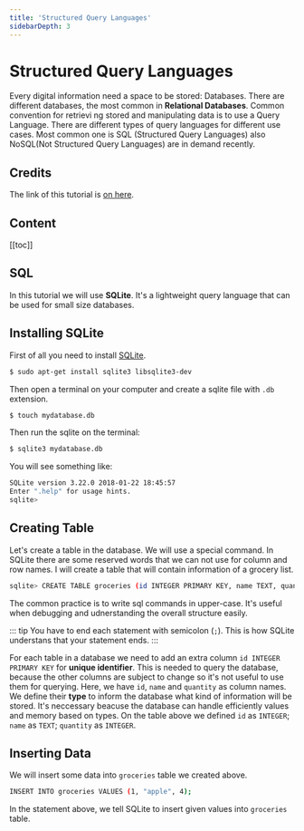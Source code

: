 ```yaml
---
title: 'Structured Query Languages'
sidebarDepth: 3
---
```


# Structured Query Languages

Every digital information need a space to be stored: Databases. There are different databases, the most common in **Relational Databases**. Common convention for retrievi ng stored and manipulating data is to use a Query Language. There are different types of query languages for different use cases. Most common one is SQL (Structured Query Languages) also NoSQL(Not Structured Query Languages) are in demand recently. 


## Credits

The link of this tutorial is [on here](https://www.khanacademy.org/computing/computer-programming/sql/).


## Content

[[toc]]

## SQL

In this tutorial we will use **SQLite**. It's a lightweight query language that can be used for small size databases. 

## Installing SQLite

First of all you need to install [SQLite](https://www.sqlite.org). 

```bash
$ sudo apt-get install sqlite3 libsqlite3-dev
```

Then open a terminal on your computer and create a sqlite file with `.db` extension. 

```bash
$ touch mydatabase.db
```

Then run the sqlite on the terminal:

```bash
$ sqlite3 mydatabase.db
```

You will see something like:

```bash
SQLite version 3.22.0 2018-01-22 18:45:57
Enter ".help" for usage hints.
sqlite>
```

## Creating Table

Let's create a table in the database. We will use a special command. In SQLite there are some reserved words that we can not use for column and row names. I will create a table that will contain information of a grocery list.

```bash
sqlite> CREATE TABLE groceries (id INTEGER PRIMARY KEY, name TEXT, quantity INTEGER);
```

The common practice is to write sql commands in upper-case. It's useful when debugging and udnerstanding the overall structure easily.

::: tip 
You have to end each statement with semicolon (`;`). This is how SQLite understans that your statement ends. 
:::

For each table in a database we need to add an extra column `id INTEGER PRIMARY KEY` for **unique identifier**. This is needed to query the database, because the other columns are subject to change so it's not useful to use them for querying. Here, we have `id`, `name` and `quantity` as column names. We define their **type** to inform the database what kind of information will be stored. It's neccessary beacuse the database can handle efficiently values and memory based on types. On the table above we defined `id` as `INTEGER`; `name` as `TEXT`; `quantity` as `INTEGER`. 

## Inserting Data

We will insert some data into `groceries` table we created above.

```bash
INSERT INTO groceries VALUES (1, "apple", 4);
```

In the statement above, we tell SQLite to insert given values into `groceries` table.

